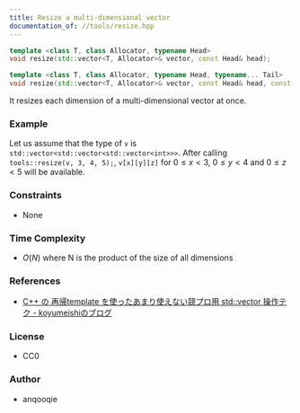 ```yaml
---
title: Resize a multi-dimensional vector
documentation_of: //tools/resize.hpp
---
```


```cpp
template <class T, class Allocator, typename Head>
void resize(std::vector<T, Allocator>& vector, const Head& head);

template <class T, class Allocator, typename Head, typename... Tail>
void resize(std::vector<T, Allocator>& vector, const Head& head, const Tail&... tail);
```

It resizes each dimension of a multi-dimensional vector at once.

### Example
Let us assume that the type of `v` is `std::vector<std::vector<std::vector<int>>>`.
After calling `tools::resize(v, 3, 4, 5);`, `v[x][y][z]` for $0 \leq x < 3$, $0 \leq y < 4$ and $0 \leq z < 5$ will be available.

### Constraints
- None

### Time Complexity
- $O(N)$ where N is the product of the size of all dimensions

### References
- [C++ の 再帰template を使ったあまり使えない競プロ用 std::vector 操作テク - koyumeishiのブログ](https://koyumeishi.hatenablog.com/entry/2016/02/01/152426)

### License
- CC0

### Author
- anqooqie
